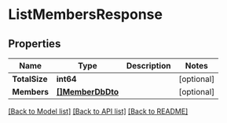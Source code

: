 # ListMembersResponse

## Properties

Name | Type | Description | Notes
------------ | ------------- | ------------- | -------------
**TotalSize** | **int64** |  | [optional] 
**Members** | [**[]MemberDbDto**](MemberDbDto.md) |  | [optional] 

[[Back to Model list]](../README.md#documentation-for-models) [[Back to API list]](../README.md#documentation-for-api-endpoints) [[Back to README]](../README.md)


